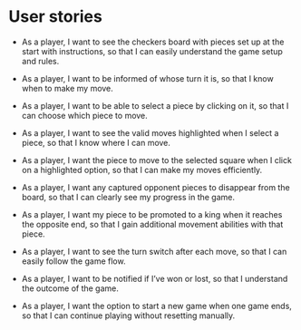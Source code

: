 # User stories

- As a player, I want to see the checkers board with pieces set up at the start with instructions, so that I can easily understand the game setup and rules.

- As a player, I want to be informed of whose turn it is, so that I know when to make my move.

- As a player, I want to be able to select a piece by clicking on it, so that I can choose which piece to move.

- As a player, I want to see the valid moves highlighted when I select a piece, so that I know where I can move.

- As a player, I want the piece to move to the selected square when I click on a highlighted option, so that I can make my moves efficiently.

- As a player, I want any captured opponent pieces to disappear from the board, so that I can clearly see my progress in the game.

- As a player, I want my piece to be promoted to a king when it reaches the opposite end, so that I gain additional movement abilities with that piece.

- As a player, I want to see the turn switch after each move, so that I can easily follow the game flow.

- As a player, I want to be notified if I’ve won or lost, so that I understand the outcome of the game.

- As a player, I want the option to start a new game when one game ends, so that I can continue playing without resetting manually.
